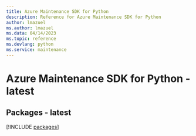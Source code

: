```yaml
---
title: Azure Maintenance SDK for Python
description: Reference for Azure Maintenance SDK for Python
author: lmazuel
ms.author: lmazuel
ms.data: 04/14/2023
ms.topic: reference
ms.devlang: python
ms.service: maintenance
---
```

# Azure Maintenance SDK for Python - latest
## Packages - latest
[!INCLUDE [packages](maintenance-index.md)]